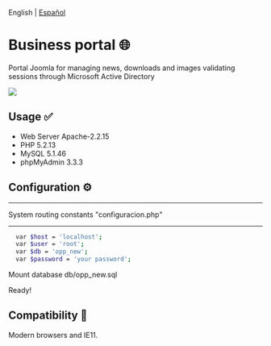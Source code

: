 English | [Español](./README.es-US.md)


# Business portal :globe_with_meridians:
Portal Joomla for managing news, downloads and images validating sessions through Microsoft Active Directory

![](https://github.com/delfinworks/business-portal/blob/master/images/opp1.jpg)

## Usage :white_check_mark:
- Web Server Apache-2.2.15
- PHP 5.2.13
- MySQL 5.1.46
- phpMyAdmin 3.3.3 

## Configuration :gear:

****************************************************************************************
System routing constants "configuracion.php"
****************************************************************************************

```bash
  var $host = 'localhost';
  var $user = 'root';
  var $db = 'opp_new';
  var $password = 'your password';
```

Mount database db/opp_new.sql

Ready!

## Compatibility :triangular_ruler:

Modern browsers and IE11.
